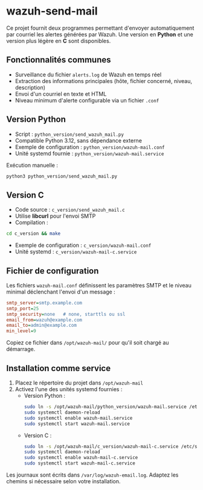 # wazuh-send-mail

Ce projet fournit deux programmes permettant d'envoyer automatiquement par courriel les alertes générées par Wazuh. Une version en **Python** et une version plus légère en **C** sont disponibles.

## Fonctionnalités communes
- Surveillance du fichier `alerts.log` de Wazuh en temps réel
- Extraction des informations principales (hôte, fichier concerné, niveau, description)
- Envoi d'un courriel en texte et HTML
- Niveau minimum d'alerte configurable via un fichier `.conf`

## Version Python
- Script : `python_version/send_wazuh_mail.py`
- Compatible Python 3.12, sans dépendance externe
- Exemple de configuration : `python_version/wazuh-mail.conf`
- Unité systemd fournie : `python_version/wazuh-mail.service`

Exécution manuelle :
```bash
python3 python_version/send_wazuh_mail.py
```

## Version C
- Code source : `c_version/send_wazuh_mail.c`
- Utilise **libcurl** pour l'envoi SMTP
- Compilation :
```bash
cd c_version && make
```
- Exemple de configuration : `c_version/wazuh-mail.conf`
- Unité systemd : `c_version/wazuh-mail-c.service`

## Fichier de configuration
Les fichiers `wazuh-mail.conf` définissent les paramètres SMTP et le niveau minimal déclenchant l'envoi d'un message :
```ini
smtp_server=smtp.example.com
smtp_port=25
smtp_security=none   # none, starttls ou ssl
email_from=wazuh@example.com
email_to=admin@example.com
min_level=9
```
Copiez ce fichier dans `/opt/wazuh-mail/` pour qu'il soit chargé au démarrage.

## Installation comme service
1. Placez le répertoire du projet dans `/opt/wazuh-mail`
2. Activez l'une des unités systemd fournies :
   - Version Python :
     ```bash
     sudo ln -s /opt/wazuh-mail/python_version/wazuh-mail.service /etc/systemd/system/wazuh-mail.service
     sudo systemctl daemon-reload
     sudo systemctl enable wazuh-mail.service
     sudo systemctl start wazuh-mail.service
     ```
   - Version C :
     ```bash
     sudo ln -s /opt/wazuh-mail/c_version/wazuh-mail-c.service /etc/systemd/system/wazuh-mail-c.service
     sudo systemctl daemon-reload
     sudo systemctl enable wazuh-mail-c.service
     sudo systemctl start wazuh-mail-c.service
     ```

Les journaux sont écrits dans `/var/log/wazuh-email.log`. Adaptez les chemins si nécessaire selon votre installation.
